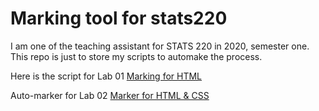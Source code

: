 # Marking tool for stats220
I am one of the teaching assistant for STATS 220 in 2020, semester one. This repo is just to store my scripts to automake the process.

Here is the script for Lab 01 [Marking for HTML](A01R.R)

Auto-marker for Lab 02 [Marker for HTML & CSS](Lab02Marker.R)

